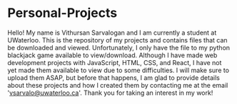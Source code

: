 # Personal-Projects
Hello! My name is Vithursan Sarvalogan and I am currently a student at UWaterloo. This is the repository of my projects and contains files that can be downloaded and viewed. Unfortunately, I only have the file to my python blackjack game available to view/download. Although I have made web development projects with  JavaScript, HTML, CSS, and React, I have not yet made them available to view due to some difficulties. I will make sure to upload them ASAP, but before that happens, I am glad to provide details about these projects and how I created them by contacting me at the email 'vsarvalo@uwaterloo.ca'. Thank you for taking an interest in my work!  
